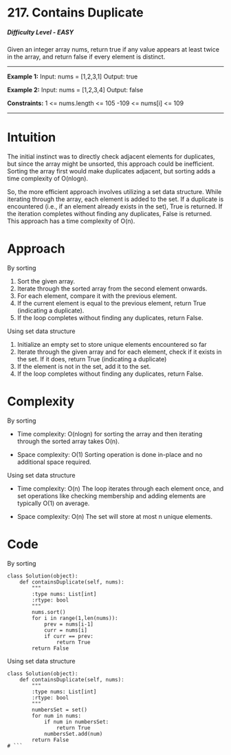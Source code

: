 # 217. Contains Duplicate
##### Difficulty Level - EASY

Given an integer array nums, return true if any value appears at least twice in the array, and return false if every element is distinct.

---


**Example 1:**
Input: nums = [1,2,3,1]
Output: true

**Example 2:**
Input: nums = [1,2,3,4]
Output: false

**Constraints:**
1 <= nums.length <= 105
-109 <= nums[i] <= 109


---


# Intuition
The initial instinct was to directly check adjacent elements for duplicates, but since the array might be unsorted, this approach could be inefficient. Sorting the array first would make duplicates adjacent, but sorting adds a time complexity of O(nlogn).

So, the more efficient approach involves utilizing a set data structure. While iterating through the array, each element is added to the set. If a duplicate is encountered (i.e., if an element already exists in the set), True is returned. If the iteration completes without finding any duplicates, False is returned. This approach has a time complexity of O(n).

# Approach

By sorting
1. Sort the given array.
2. Iterate through the sorted array from the second element onwards.
3. For each element, compare it with the previous element.
4. If the current element is equal to the previous element, return True (indicating a duplicate).
5. If the loop completes without finding any duplicates, return False.

Using set data structure
1. Initialize an empty set to store unique elements encountered so far
2. Iterate through the given array and for each element, check if it exists in the set. If it does, return True (indicating a duplicate)
3. If the element is not in the set, add it to the set.
4. If the loop completes without finding any duplicates, return False.

# Complexity

By sorting
- Time complexity:
O(nlogn) for sorting the array and then iterating through the sorted array takes O(n).

- Space complexity:
O(1) Sorting operation is done in-place and no additional space required.

Using set data structure
- Time complexity:
O(n) The loop iterates through each element once, and set operations like checking membership and adding elements are typically O(1) on average.

- Space complexity:
O(n) The set will store at most n unique elements.


# Code

By sorting
```
class Solution(object):
    def containsDuplicate(self, nums):
        """
        :type nums: List[int]
        :rtype: bool
        """
        nums.sort()
        for i in range(1,len(nums)):
            prev = nums[i-1]
            curr = nums[i]
            if curr == prev:
                return True
        return False
```


Using set data structure
```
class Solution(object):
    def containsDuplicate(self, nums):
        """
        :type nums: List[int]
        :rtype: bool
        """
        numbersSet = set()
        for num in nums:
            if num in numbersSet:
                return True
            numbersSet.add(num)
        return False
# ```
